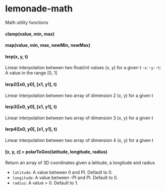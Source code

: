 # lemonade-math
Math utility functions

#### clamp(value, min, max)

#### map(value, min, max, newMin, newMax)

#### lerp(x, y, t)
Linear interpolation between two float/int values (x, y) for a given t
-`x`:
-`y`:
-`t`: A value in the range [0, 1]

#### lerp2([x0, y0], [x1, y1], t)
Linear interpolation between two array of dimension 2 (x, y) for a given t

#### lerp3([x0, y0], [x1, y1], t)
Linear interpolation between two array of dimension 3 (x, y) for a given t

#### lerp4([x0, y0], [x1, y1], t)
Linear interpolation between two array of dimension 4 (x, y) for a given t

#### [x, y, z] = polarToGeo(latitude, longitude, radius)
Return an array of 3D coordinates given a latitude, a longitude and radius
- `latitude`: A value between 0 and PI. Default to 0.
- `longitude`: A value between -PI and PI. Default to 0.
- `radius`: A value > 0. Default to 1.